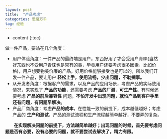 ```yaml
---
layout: post
title:  "产品考虑"
categories: 思绪万千
tag: 经验 
---
```


* content
{:toc}


做一件产品，要站在几个角度：

- 用户体验角度：一件产品的最终端是用户，东西好用了才会受用户青睐(当然好东西也不受用户青睐也是常有的事，毕竟用户还要考虑很多因素，比如价格)，用户想要物美价廉的产品，好用价格能够接受也是可以的，所以我们开发一件产品，要让用户 <b>轻松上手，使用流畅，少出问题，不耽搁事。</b>
- 从开发者角度：根据客户的需求，以及产品的应用场景，考虑产品的实际使用情况，来实现了 **产品的功能**，还需要考虑 **产品的厂测**，**可生产性**。有时候还要考虑 **产品的前后兼容性** 问题。**不怕开发中出现问题，就怕产品到客户手里还有问题，有问题早解决。**
- 产品厂商角度：考虑**产品的成本**，在性能一致的前提下，成本越低越好；考虑产品的 **生产和测试**，产品的测试流程和生产流程越简单越好，不要弄的复杂。

<p style="text-indent:2em"><b>在实现解决问题的前提下，方法越简单越好；出现问题的时候，首先要考虑问题是否有必要，没有必要的问题，就不要尝试去解决了，精力有限。</b></p>